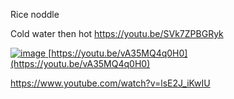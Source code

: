 Rice noddle


Cold water then hot
https://youtu.be/SVk7ZPBGRyk




[![image](https://github.com/EloiStree/2022_06_28_MyCookBook/assets/20149493/2c787157-c8dd-46bc-92f1-f69d5e5456fa)
](https://youtu.be/vA35MQ4q0H0)[https://youtu.be/vA35MQ4q0H0](https://youtu.be/vA35MQ4q0H0)


https://www.youtube.com/watch?v=lsE2J_iKwIU
